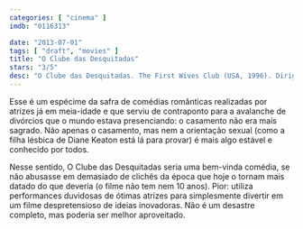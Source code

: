```yaml
---
categories: [ "cinema" ]
imdb: "0116313"

date: "2013-07-01"
tags: [ "draft", "movies" ]
title: "O Clube das Desquitadas"
stars: "3/5"
desc: "O Clube das Desquitadas. The First Wives Club (USA, 1996). Dirigido por Hugh Wilson. Escrito por Olivia Goldsmith, Robert Harling. Com Goldie Hawn, Bette Midler, Diane Keaton, Maggie Smith, Sarah Jessica Parker, Dan Hedaya, Stockard Channing, Victor Garber, Stephen Collins."
---
```

Esse é um espécime da safra de comédias românticas realizadas por atrizes já em meia-idade e que serviu de contraponto para a avalanche de divórcios que o mundo estava presenciando: o casamento não era mais sagrado. Não apenas o casamento, mas nem a orientação sexual (como a filha lésbica de Diane Keaton está lá para provar) é mais algo estável e conhecido por todos.

Nesse sentido, O Clube das Desquitadas seria uma bem-vinda comédia, se não abusasse em demasiado de clichês da época que hoje o tornam mais datado do que deveria (o filme não tem nem 10 anos). Pior: utiliza performances duvidosas de ótimas atrizes para simplesmente divertir em um filme despretensioso de ideias inovadoras. Não é um desastre completo, mas poderia ser melhor aproveitado.

